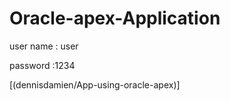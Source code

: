 # Oracle-apex-Application

user name : user


password :1234


[(dennisdamien/App-using-oracle-apex)]

